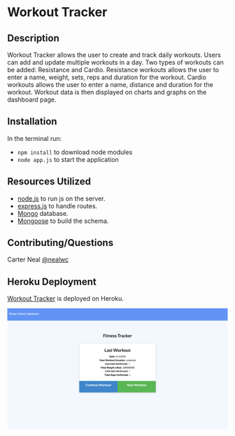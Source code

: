 # Workout Tracker

## Description
Workout Tracker allows the user to create and track daily workouts. Users can add and update multiple workouts in a day. Two types of workouts can be added: Resistance and Cardio. Resistance workouts allows the user to enter a name, weight, sets, reps and duration for the workout. Cardio workouts allows the user to enter a name, distance and duration for the workout. Workout data is then displayed on charts and graphs on the dashboard page.

## Installation

In the terminal run:
- `npm install` to download node modules
- `node app.js` to start the application

## Resources Utilized
- [node.js](https://nodejs.org/en/) to run js on the server.
- [express.js](https://expressjs.com/) to handle routes.
- [Mongo](https://www.mongodb.com/) database.
- [Mongoose](https://mongoosejs.com/) to build the schema.

## Contributing/Questions

Carter Neal [@nealwc](http://github.com/nealwc)

## Heroku Deployment

[Workout Tracker](https://obscure-taiga-88340.herokuapp.com/) is deployed on Heroku.

![Workout Tracker](./public/Workout-Tracker.png)